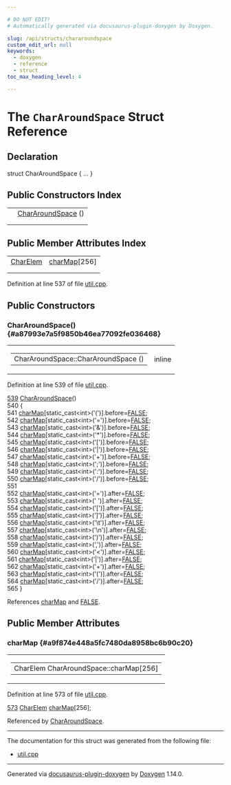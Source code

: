 ```yaml
---

# DO NOT EDIT!
# Automatically generated via docusaurus-plugin-doxygen by Doxygen.

slug: /api/structs/chararoundspace
custom_edit_url: null
keywords:
  - doxygen
  - reference
  - struct
toc_max_heading_level: 4

---
```


<div class="doxyPage">

# The `CharAroundSpace` Struct Reference



## Declaration

<div class="doxyDeclaration">
struct CharAroundSpace { ... }
</div>

## Public Constructors Index

<table class="doxyMembersIndex">

<tr class="doxyMemberIndexItem">
<td class="doxyMemberIndexItemType" align="left" valign="top"></td>
<td class="doxyMemberIndexItemName" align="left" valign="top"><a href="#a87993e7a5f9850b46ea77092fe036468">CharAroundSpace</a> ()</td>
</tr>
<tr class="doxyMemberIndexDescription">
<td class="doxyMemberIndexDescriptionLeft"></td>
<td class="doxyMemberIndexDescriptionRight">
</td>
</tr>
<tr class="doxyMemberIndexSeparator">
<td class="doxyMemberIndexSeparator" colspan="2"></td>
</tr>

</table>

## Public Member Attributes Index

<table class="doxyMembersIndex">

<tr class="doxyMemberIndexItem">
<td class="doxyMemberIndexItemType" align="left" valign="top"><a href="/web-doxygen/docs/api/structs/chararoundspace/charelem">CharElem</a></td>
<td class="doxyMemberIndexItemName" align="left" valign="top"><a href="#a9f874e448a5fc7480da8958bc6b90c20">charMap</a>[256]</td>
</tr>
<tr class="doxyMemberIndexDescription">
<td class="doxyMemberIndexDescriptionLeft"></td>
<td class="doxyMemberIndexDescriptionRight">
</td>
</tr>
<tr class="doxyMemberIndexSeparator">
<td class="doxyMemberIndexSeparator" colspan="2"></td>
</tr>

</table>


<p>Definition at line 537 of file <a href="/web-doxygen/docs/api/files/src/util-cpp">util.cpp</a>.</p>


<div class="doxySectionDef">

## Public Constructors

### CharAroundSpace() {#a87993e7a5f9850b46ea77092fe036468}

<div class="doxyMemberItem">
<div class="doxyMemberProto">
<table class="doxyMemberLabels">
<tr class="doxyMemberLabels">
<td class="doxyMemberLabelsLeft">
<table class="doxyMemberName">
<tr>
<td class="doxyMemberName">CharAroundSpace::CharAroundSpace ()</td>
</tr>
</table>
</td>
<td class="doxyMemberLabelsRight">
<span class="doxyMemberLabels">
<span class="doxyMemberLabel inline">inline</span>
</span>
</td>
</tr>
</table>
</div>
<div class="doxyMemberDoc">



<p>Definition at line 539 of file <a href="/web-doxygen/docs/api/files/src/util-cpp">util.cpp</a>.</p>


<div class="doxyProgramListing">

<div class="doxyCodeLine"><span class="doxyLineNumber"><a href="#a87993e7a5f9850b46ea77092fe036468">539</a></span><span class="doxyLineContent"><span class="doxyHighlight">  <a href="#a87993e7a5f9850b46ea77092fe036468">CharAroundSpace</a>()</span></span></div>
<div class="doxyCodeLine"><span class="doxyLineNumber">540</span><span class="doxyLineContent"><span class="doxyHighlight">  {</span></span></div>
<div class="doxyCodeLine"><span class="doxyLineNumber">541</span><span class="doxyLineContent"><span class="doxyHighlight">    <a href="#a9f874e448a5fc7480da8958bc6b90c20">charMap</a>[</span><span class="doxyHighlightKeyword">static_cast&lt;</span><span class="doxyHighlightKeywordType">int</span><span class="doxyHighlightKeyword">&gt;</span><span class="doxyHighlight">(</span><span class="doxyHighlightCharLiteral">'('</span><span class="doxyHighlight">)].before=<a href="/web-doxygen/docs/api/files/src/qcstring-h/#aa93f0eb578d23995850d61f7d61c55c1">FALSE</a>;</span></span></div>
<div class="doxyCodeLine"><span class="doxyLineNumber">542</span><span class="doxyLineContent"><span class="doxyHighlight">    <a href="#a9f874e448a5fc7480da8958bc6b90c20">charMap</a>[</span><span class="doxyHighlightKeyword">static_cast&lt;</span><span class="doxyHighlightKeywordType">int</span><span class="doxyHighlightKeyword">&gt;</span><span class="doxyHighlight">(</span><span class="doxyHighlightCharLiteral">'='</span><span class="doxyHighlight">)].before=<a href="/web-doxygen/docs/api/files/src/qcstring-h/#aa93f0eb578d23995850d61f7d61c55c1">FALSE</a>;</span></span></div>
<div class="doxyCodeLine"><span class="doxyLineNumber">543</span><span class="doxyLineContent"><span class="doxyHighlight">    <a href="#a9f874e448a5fc7480da8958bc6b90c20">charMap</a>[</span><span class="doxyHighlightKeyword">static_cast&lt;</span><span class="doxyHighlightKeywordType">int</span><span class="doxyHighlightKeyword">&gt;</span><span class="doxyHighlight">(</span><span class="doxyHighlightCharLiteral">'&amp;'</span><span class="doxyHighlight">)].before=<a href="/web-doxygen/docs/api/files/src/qcstring-h/#aa93f0eb578d23995850d61f7d61c55c1">FALSE</a>;</span></span></div>
<div class="doxyCodeLine"><span class="doxyLineNumber">544</span><span class="doxyLineContent"><span class="doxyHighlight">    <a href="#a9f874e448a5fc7480da8958bc6b90c20">charMap</a>[</span><span class="doxyHighlightKeyword">static_cast&lt;</span><span class="doxyHighlightKeywordType">int</span><span class="doxyHighlightKeyword">&gt;</span><span class="doxyHighlight">(</span><span class="doxyHighlightCharLiteral">'*'</span><span class="doxyHighlight">)].before=<a href="/web-doxygen/docs/api/files/src/qcstring-h/#aa93f0eb578d23995850d61f7d61c55c1">FALSE</a>;</span></span></div>
<div class="doxyCodeLine"><span class="doxyLineNumber">545</span><span class="doxyLineContent"><span class="doxyHighlight">    <a href="#a9f874e448a5fc7480da8958bc6b90c20">charMap</a>[</span><span class="doxyHighlightKeyword">static_cast&lt;</span><span class="doxyHighlightKeywordType">int</span><span class="doxyHighlightKeyword">&gt;</span><span class="doxyHighlight">(</span><span class="doxyHighlightCharLiteral">'['</span><span class="doxyHighlight">)].before=<a href="/web-doxygen/docs/api/files/src/qcstring-h/#aa93f0eb578d23995850d61f7d61c55c1">FALSE</a>;</span></span></div>
<div class="doxyCodeLine"><span class="doxyLineNumber">546</span><span class="doxyLineContent"><span class="doxyHighlight">    <a href="#a9f874e448a5fc7480da8958bc6b90c20">charMap</a>[</span><span class="doxyHighlightKeyword">static_cast&lt;</span><span class="doxyHighlightKeywordType">int</span><span class="doxyHighlightKeyword">&gt;</span><span class="doxyHighlight">(</span><span class="doxyHighlightCharLiteral">'|'</span><span class="doxyHighlight">)].before=<a href="/web-doxygen/docs/api/files/src/qcstring-h/#aa93f0eb578d23995850d61f7d61c55c1">FALSE</a>;</span></span></div>
<div class="doxyCodeLine"><span class="doxyLineNumber">547</span><span class="doxyLineContent"><span class="doxyHighlight">    <a href="#a9f874e448a5fc7480da8958bc6b90c20">charMap</a>[</span><span class="doxyHighlightKeyword">static_cast&lt;</span><span class="doxyHighlightKeywordType">int</span><span class="doxyHighlightKeyword">&gt;</span><span class="doxyHighlight">(</span><span class="doxyHighlightCharLiteral">'+'</span><span class="doxyHighlight">)].before=<a href="/web-doxygen/docs/api/files/src/qcstring-h/#aa93f0eb578d23995850d61f7d61c55c1">FALSE</a>;</span></span></div>
<div class="doxyCodeLine"><span class="doxyLineNumber">548</span><span class="doxyLineContent"><span class="doxyHighlight">    <a href="#a9f874e448a5fc7480da8958bc6b90c20">charMap</a>[</span><span class="doxyHighlightKeyword">static_cast&lt;</span><span class="doxyHighlightKeywordType">int</span><span class="doxyHighlightKeyword">&gt;</span><span class="doxyHighlight">(</span><span class="doxyHighlightCharLiteral">';'</span><span class="doxyHighlight">)].before=<a href="/web-doxygen/docs/api/files/src/qcstring-h/#aa93f0eb578d23995850d61f7d61c55c1">FALSE</a>;</span></span></div>
<div class="doxyCodeLine"><span class="doxyLineNumber">549</span><span class="doxyLineContent"><span class="doxyHighlight">    <a href="#a9f874e448a5fc7480da8958bc6b90c20">charMap</a>[</span><span class="doxyHighlightKeyword">static_cast&lt;</span><span class="doxyHighlightKeywordType">int</span><span class="doxyHighlightKeyword">&gt;</span><span class="doxyHighlight">(</span><span class="doxyHighlightCharLiteral">':'</span><span class="doxyHighlight">)].before=<a href="/web-doxygen/docs/api/files/src/qcstring-h/#aa93f0eb578d23995850d61f7d61c55c1">FALSE</a>;</span></span></div>
<div class="doxyCodeLine"><span class="doxyLineNumber">550</span><span class="doxyLineContent"><span class="doxyHighlight">    <a href="#a9f874e448a5fc7480da8958bc6b90c20">charMap</a>[</span><span class="doxyHighlightKeyword">static_cast&lt;</span><span class="doxyHighlightKeywordType">int</span><span class="doxyHighlightKeyword">&gt;</span><span class="doxyHighlight">(</span><span class="doxyHighlightCharLiteral">'/'</span><span class="doxyHighlight">)].before=<a href="/web-doxygen/docs/api/files/src/qcstring-h/#aa93f0eb578d23995850d61f7d61c55c1">FALSE</a>;</span></span></div>
<div class="doxyCodeLine"><span class="doxyLineNumber">551</span></div>
<div class="doxyCodeLine"><span class="doxyLineNumber">552</span><span class="doxyLineContent"><span class="doxyHighlight">    <a href="#a9f874e448a5fc7480da8958bc6b90c20">charMap</a>[</span><span class="doxyHighlightKeyword">static_cast&lt;</span><span class="doxyHighlightKeywordType">int</span><span class="doxyHighlightKeyword">&gt;</span><span class="doxyHighlight">(</span><span class="doxyHighlightCharLiteral">'='</span><span class="doxyHighlight">)].after=<a href="/web-doxygen/docs/api/files/src/qcstring-h/#aa93f0eb578d23995850d61f7d61c55c1">FALSE</a>;</span></span></div>
<div class="doxyCodeLine"><span class="doxyLineNumber">553</span><span class="doxyLineContent"><span class="doxyHighlight">    <a href="#a9f874e448a5fc7480da8958bc6b90c20">charMap</a>[</span><span class="doxyHighlightKeyword">static_cast&lt;</span><span class="doxyHighlightKeywordType">int</span><span class="doxyHighlightKeyword">&gt;</span><span class="doxyHighlight">(</span><span class="doxyHighlightCharLiteral">' '</span><span class="doxyHighlight">)].after=<a href="/web-doxygen/docs/api/files/src/qcstring-h/#aa93f0eb578d23995850d61f7d61c55c1">FALSE</a>;</span></span></div>
<div class="doxyCodeLine"><span class="doxyLineNumber">554</span><span class="doxyLineContent"><span class="doxyHighlight">    <a href="#a9f874e448a5fc7480da8958bc6b90c20">charMap</a>[</span><span class="doxyHighlightKeyword">static_cast&lt;</span><span class="doxyHighlightKeywordType">int</span><span class="doxyHighlightKeyword">&gt;</span><span class="doxyHighlight">(</span><span class="doxyHighlightCharLiteral">'['</span><span class="doxyHighlight">)].after=<a href="/web-doxygen/docs/api/files/src/qcstring-h/#aa93f0eb578d23995850d61f7d61c55c1">FALSE</a>;</span></span></div>
<div class="doxyCodeLine"><span class="doxyLineNumber">555</span><span class="doxyLineContent"><span class="doxyHighlight">    <a href="#a9f874e448a5fc7480da8958bc6b90c20">charMap</a>[</span><span class="doxyHighlightKeyword">static_cast&lt;</span><span class="doxyHighlightKeywordType">int</span><span class="doxyHighlightKeyword">&gt;</span><span class="doxyHighlight">(</span><span class="doxyHighlightCharLiteral">']'</span><span class="doxyHighlight">)].after=<a href="/web-doxygen/docs/api/files/src/qcstring-h/#aa93f0eb578d23995850d61f7d61c55c1">FALSE</a>;</span></span></div>
<div class="doxyCodeLine"><span class="doxyLineNumber">556</span><span class="doxyLineContent"><span class="doxyHighlight">    <a href="#a9f874e448a5fc7480da8958bc6b90c20">charMap</a>[</span><span class="doxyHighlightKeyword">static_cast&lt;</span><span class="doxyHighlightKeywordType">int</span><span class="doxyHighlightKeyword">&gt;</span><span class="doxyHighlight">(</span><span class="doxyHighlightCharLiteral">'\t'</span><span class="doxyHighlight">)].after=<a href="/web-doxygen/docs/api/files/src/qcstring-h/#aa93f0eb578d23995850d61f7d61c55c1">FALSE</a>;</span></span></div>
<div class="doxyCodeLine"><span class="doxyLineNumber">557</span><span class="doxyLineContent"><span class="doxyHighlight">    <a href="#a9f874e448a5fc7480da8958bc6b90c20">charMap</a>[</span><span class="doxyHighlightKeyword">static_cast&lt;</span><span class="doxyHighlightKeywordType">int</span><span class="doxyHighlightKeyword">&gt;</span><span class="doxyHighlight">(</span><span class="doxyHighlightCharLiteral">'\n'</span><span class="doxyHighlight">)].after=<a href="/web-doxygen/docs/api/files/src/qcstring-h/#aa93f0eb578d23995850d61f7d61c55c1">FALSE</a>;</span></span></div>
<div class="doxyCodeLine"><span class="doxyLineNumber">558</span><span class="doxyLineContent"><span class="doxyHighlight">    <a href="#a9f874e448a5fc7480da8958bc6b90c20">charMap</a>[</span><span class="doxyHighlightKeyword">static_cast&lt;</span><span class="doxyHighlightKeywordType">int</span><span class="doxyHighlightKeyword">&gt;</span><span class="doxyHighlight">(</span><span class="doxyHighlightCharLiteral">')'</span><span class="doxyHighlight">)].after=<a href="/web-doxygen/docs/api/files/src/qcstring-h/#aa93f0eb578d23995850d61f7d61c55c1">FALSE</a>;</span></span></div>
<div class="doxyCodeLine"><span class="doxyLineNumber">559</span><span class="doxyLineContent"><span class="doxyHighlight">    <a href="#a9f874e448a5fc7480da8958bc6b90c20">charMap</a>[</span><span class="doxyHighlightKeyword">static_cast&lt;</span><span class="doxyHighlightKeywordType">int</span><span class="doxyHighlightKeyword">&gt;</span><span class="doxyHighlight">(</span><span class="doxyHighlightCharLiteral">','</span><span class="doxyHighlight">)].after=<a href="/web-doxygen/docs/api/files/src/qcstring-h/#aa93f0eb578d23995850d61f7d61c55c1">FALSE</a>;</span></span></div>
<div class="doxyCodeLine"><span class="doxyLineNumber">560</span><span class="doxyLineContent"><span class="doxyHighlight">    <a href="#a9f874e448a5fc7480da8958bc6b90c20">charMap</a>[</span><span class="doxyHighlightKeyword">static_cast&lt;</span><span class="doxyHighlightKeywordType">int</span><span class="doxyHighlightKeyword">&gt;</span><span class="doxyHighlight">(</span><span class="doxyHighlightCharLiteral">'&lt;'</span><span class="doxyHighlight">)].after=<a href="/web-doxygen/docs/api/files/src/qcstring-h/#aa93f0eb578d23995850d61f7d61c55c1">FALSE</a>;</span></span></div>
<div class="doxyCodeLine"><span class="doxyLineNumber">561</span><span class="doxyLineContent"><span class="doxyHighlight">    <a href="#a9f874e448a5fc7480da8958bc6b90c20">charMap</a>[</span><span class="doxyHighlightKeyword">static_cast&lt;</span><span class="doxyHighlightKeywordType">int</span><span class="doxyHighlightKeyword">&gt;</span><span class="doxyHighlight">(</span><span class="doxyHighlightCharLiteral">'|'</span><span class="doxyHighlight">)].after=<a href="/web-doxygen/docs/api/files/src/qcstring-h/#aa93f0eb578d23995850d61f7d61c55c1">FALSE</a>;</span></span></div>
<div class="doxyCodeLine"><span class="doxyLineNumber">562</span><span class="doxyLineContent"><span class="doxyHighlight">    <a href="#a9f874e448a5fc7480da8958bc6b90c20">charMap</a>[</span><span class="doxyHighlightKeyword">static_cast&lt;</span><span class="doxyHighlightKeywordType">int</span><span class="doxyHighlightKeyword">&gt;</span><span class="doxyHighlight">(</span><span class="doxyHighlightCharLiteral">'+'</span><span class="doxyHighlight">)].after=<a href="/web-doxygen/docs/api/files/src/qcstring-h/#aa93f0eb578d23995850d61f7d61c55c1">FALSE</a>;</span></span></div>
<div class="doxyCodeLine"><span class="doxyLineNumber">563</span><span class="doxyLineContent"><span class="doxyHighlight">    <a href="#a9f874e448a5fc7480da8958bc6b90c20">charMap</a>[</span><span class="doxyHighlightKeyword">static_cast&lt;</span><span class="doxyHighlightKeywordType">int</span><span class="doxyHighlightKeyword">&gt;</span><span class="doxyHighlight">(</span><span class="doxyHighlightCharLiteral">'('</span><span class="doxyHighlight">)].after=<a href="/web-doxygen/docs/api/files/src/qcstring-h/#aa93f0eb578d23995850d61f7d61c55c1">FALSE</a>;</span></span></div>
<div class="doxyCodeLine"><span class="doxyLineNumber">564</span><span class="doxyLineContent"><span class="doxyHighlight">    <a href="#a9f874e448a5fc7480da8958bc6b90c20">charMap</a>[</span><span class="doxyHighlightKeyword">static_cast&lt;</span><span class="doxyHighlightKeywordType">int</span><span class="doxyHighlightKeyword">&gt;</span><span class="doxyHighlight">(</span><span class="doxyHighlightCharLiteral">'/'</span><span class="doxyHighlight">)].after=<a href="/web-doxygen/docs/api/files/src/qcstring-h/#aa93f0eb578d23995850d61f7d61c55c1">FALSE</a>;</span></span></div>
<div class="doxyCodeLine"><span class="doxyLineNumber">565</span><span class="doxyLineContent"><span class="doxyHighlight">  }</span></span></div>

</div>


<p>References <a href="#a9f874e448a5fc7480da8958bc6b90c20">charMap</a> and <a href="/web-doxygen/docs/api/files/src/qcstring-h/#aa93f0eb578d23995850d61f7d61c55c1">FALSE</a>.</p>

</div>
</div>

</div>

<div class="doxySectionDef">

## Public Member Attributes

### charMap {#a9f874e448a5fc7480da8958bc6b90c20}

<div class="doxyMemberItem">
<div class="doxyMemberProto">
<table class="doxyMemberLabels">
<tr class="doxyMemberLabels">
<td class="doxyMemberLabelsLeft">
<table class="doxyMemberName">
<tr>
<td class="doxyMemberName">CharElem CharAroundSpace::charMap[256]</td>
</tr>
</table>
</td>
</tr>
</table>
</div>
<div class="doxyMemberDoc">



<p>Definition at line 573 of file <a href="/web-doxygen/docs/api/files/src/util-cpp">util.cpp</a>.</p>


<div class="doxyProgramListing">

<div class="doxyCodeLine"><span class="doxyLineNumber"><a href="#a9f874e448a5fc7480da8958bc6b90c20">573</a></span><span class="doxyLineContent"><span class="doxyHighlight">  <a href="/web-doxygen/docs/api/structs/chararoundspace/charelem">CharElem</a> <a href="#a9f874e448a5fc7480da8958bc6b90c20">charMap</a>[256];</span></span></div>

</div>


<p>Referenced by <a href="#a87993e7a5f9850b46ea77092fe036468">CharAroundSpace</a>.</p>

</div>
</div>

</div>

<hr/>

The documentation for this struct was generated from the following file:

<ul>
<li><a href="/web-doxygen/docs/api/files/src/util-cpp">util.cpp</a></li>
</ul>

<hr/>

<p class="doxyGeneratedBy">Generated via <a href="https://github.com/xpack/docusaurus-plugin-doxygen">docusaurus-plugin-doxygen</a> by <a href="https://www.doxygen.nl">Doxygen</a> 1.14.0.</p>

</div>
